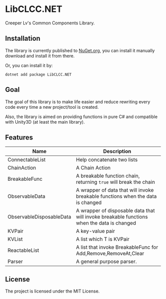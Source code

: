 # LibCLCC.NET

Creeper Lv's Common Components Library.

## Installation

The library is currently published to [NuGet.org](https://www.nuget.org/packages/LibCLCC.NET/), you can install it manually download and install it from there.

Or, you can install it by:

```
dotnet add package LibCLCC.NET
```

## Goal

The goal of this library is to make life easier and reduce rewriting every code every time a new project/tool is created.

Also, the library is aimed on providing functions in pure C# and compatible with Unity3D (at least the main library).

## Features

| Name			| Description |
| ---  | --- |
|ConnectableList			| Help concatenate two lists |
|ChainAction				| A Chain Action|
|BreakableFunc				| A breakable function chain, returning `true` will break the chain|
|ObservableData				| A wrapper of data that will invoke breakable functions when the data is changed |
|ObservableDisposableData	| A wrapper of disposable data that will invoke breakable functions when the data is changed |
|KVPair						| A key-value pair |
|KVList						| A list which T is KVPair |
|ReactableList				| A list that invoke BreakableFunc for Add,Remove,RemoveAt,Clear|
|Parser						| A general purpose parser. |

## License

The project is licensed under the MIT License.
